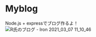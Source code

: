 # Myblog
Node.js + expressでブログ作るよ！
![R氏のブログ - Iron 2021_03_07 11_10_46](https://user-images.githubusercontent.com/44052955/110226865-dea0b380-7f35-11eb-9051-faee85561555.png)
